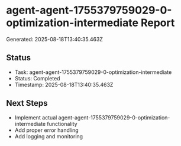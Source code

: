 # agent-agent-1755379759029-0-optimization-intermediate Report

Generated: 2025-08-18T13:40:35.463Z

## Status
- Task: agent-agent-1755379759029-0-optimization-intermediate
- Status: Completed
- Timestamp: 2025-08-18T13:40:35.463Z

## Next Steps
- Implement actual agent-agent-1755379759029-0-optimization-intermediate functionality
- Add proper error handling
- Add logging and monitoring
